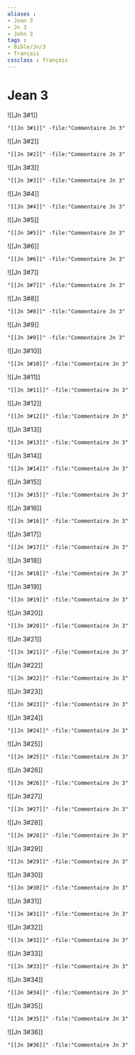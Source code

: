 ```yaml
---
aliases : 
- Jean 3
- Jn 3
- John 3
tags : 
- Bible/Jn/3
- français
cssclass : français
---
```


# Jean 3

![[Jn 3#1]]

```query
"[[Jn 3#1]]" -file:"Commentaire Jn 3"
```

![[Jn 3#2]]

```query
"[[Jn 3#2]]" -file:"Commentaire Jn 3"
```

![[Jn 3#3]]

```query
"[[Jn 3#3]]" -file:"Commentaire Jn 3"
```

![[Jn 3#4]]

```query
"[[Jn 3#4]]" -file:"Commentaire Jn 3"
```

![[Jn 3#5]]

```query
"[[Jn 3#5]]" -file:"Commentaire Jn 3"
```

![[Jn 3#6]]

```query
"[[Jn 3#6]]" -file:"Commentaire Jn 3"
```

![[Jn 3#7]]

```query
"[[Jn 3#7]]" -file:"Commentaire Jn 3"
```

![[Jn 3#8]]

```query
"[[Jn 3#8]]" -file:"Commentaire Jn 3"
```

![[Jn 3#9]]

```query
"[[Jn 3#9]]" -file:"Commentaire Jn 3"
```

![[Jn 3#10]]

```query
"[[Jn 3#10]]" -file:"Commentaire Jn 3"
```

![[Jn 3#11]]

```query
"[[Jn 3#11]]" -file:"Commentaire Jn 3"
```

![[Jn 3#12]]

```query
"[[Jn 3#12]]" -file:"Commentaire Jn 3"
```

![[Jn 3#13]]

```query
"[[Jn 3#13]]" -file:"Commentaire Jn 3"
```

![[Jn 3#14]]

```query
"[[Jn 3#14]]" -file:"Commentaire Jn 3"
```

![[Jn 3#15]]

```query
"[[Jn 3#15]]" -file:"Commentaire Jn 3"
```

![[Jn 3#16]]

```query
"[[Jn 3#16]]" -file:"Commentaire Jn 3"
```

![[Jn 3#17]]

```query
"[[Jn 3#17]]" -file:"Commentaire Jn 3"
```

![[Jn 3#18]]

```query
"[[Jn 3#18]]" -file:"Commentaire Jn 3"
```

![[Jn 3#19]]

```query
"[[Jn 3#19]]" -file:"Commentaire Jn 3"
```

![[Jn 3#20]]

```query
"[[Jn 3#20]]" -file:"Commentaire Jn 3"
```

![[Jn 3#21]]

```query
"[[Jn 3#21]]" -file:"Commentaire Jn 3"
```

![[Jn 3#22]]

```query
"[[Jn 3#22]]" -file:"Commentaire Jn 3"
```

![[Jn 3#23]]

```query
"[[Jn 3#23]]" -file:"Commentaire Jn 3"
```

![[Jn 3#24]]

```query
"[[Jn 3#24]]" -file:"Commentaire Jn 3"
```

![[Jn 3#25]]

```query
"[[Jn 3#25]]" -file:"Commentaire Jn 3"
```

![[Jn 3#26]]

```query
"[[Jn 3#26]]" -file:"Commentaire Jn 3"
```

![[Jn 3#27]]

```query
"[[Jn 3#27]]" -file:"Commentaire Jn 3"
```

![[Jn 3#28]]

```query
"[[Jn 3#28]]" -file:"Commentaire Jn 3"
```

![[Jn 3#29]]

```query
"[[Jn 3#29]]" -file:"Commentaire Jn 3"
```

![[Jn 3#30]]

```query
"[[Jn 3#30]]" -file:"Commentaire Jn 3"
```

![[Jn 3#31]]

```query
"[[Jn 3#31]]" -file:"Commentaire Jn 3"
```

![[Jn 3#32]]

```query
"[[Jn 3#32]]" -file:"Commentaire Jn 3"
```

![[Jn 3#33]]

```query
"[[Jn 3#33]]" -file:"Commentaire Jn 3"
```

![[Jn 3#34]]

```query
"[[Jn 3#34]]" -file:"Commentaire Jn 3"
```

![[Jn 3#35]]

```query
"[[Jn 3#35]]" -file:"Commentaire Jn 3"
```

![[Jn 3#36]]

```query
"[[Jn 3#36]]" -file:"Commentaire Jn 3"
```

